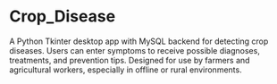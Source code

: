 # Crop_Disease
A Python Tkinter desktop app with MySQL backend for detecting crop diseases. Users can enter symptoms to receive possible diagnoses, treatments, and prevention tips. Designed for use by farmers and agricultural workers, especially in offline or rural environments.
